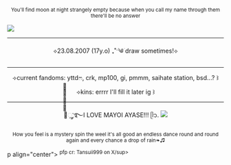 <p align="center">
<sup>You'll find moon at night strangely empty because when you call my name through them there'll be no answer</sup>
</p>
<picture>
 <source media="(prefers-color-scheme: dark)" srcset="https://i.postimg.cc/J48pJtYh/IMG-7106.jpg">
 <source media="(prefers-color-scheme: light)" srcset="https://i.postimg.cc/J48pJtYh/IMG-7106.jpg">
 <img alt=" " src="https://i.postimg.cc/J48pJtYh/IMG-7106.jpg">
</picture>
</p>

---
<p align="center">⟡23.08.2007 (17y.o) ₊˚ˑ༄ؘ draw sometimes!⟡</p>

---

<p align="center">⟢current fandoms: yttdෆ, crk, mp100, gi, pmmm, saihate station, bsd...? ꒱</p>
<p align="center">⟢kins: errrr I'll fill it later ig ꒱</p>

---

<p align="center">⟢ׂׂׂׂૢ་༘࿐I LOVE MAYOI AYASE!!! ᥫ᭡.
<picture>
 <source media="(prefers-color-scheme: dark)" srcset="https://i.postimg.cc/RVTXT92L/IMG-7105.jpg">
 <source media="(prefers-color-scheme: light)" srcset="https://i.postimg.cc/RVTXT92L/IMG-7105.jpg">
 <img alt=" " src="https://i.postimg.cc/RVTXT92L/IMG-7105.jpg">
</picture>
<p align="center">
<sup>How you feel is a mystery spin the weel it's all good an endless dance round and round again and every chance a drop of rain❧♫</sup>
</p>
p align="center">
<sup>pfp cr: Tansuii999 on X/sup>
</p>

